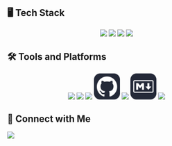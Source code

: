 ## 🖥️ Tech Stack
<p align="center">
  <img src="https://raw.githubusercontent.com/marwin1991/profile-technology-icons/refs/heads/main/icons/python.png" width="60px">
  <img src="https://icon.icepanel.io/Technology/svg/HTML5.svg" width="60px">
  <img src="https://icon.icepanel.io/Technology/svg/CSS3.svg" width="60px">
  <img src="https://raw.githubusercontent.com/marwin1991/profile-technology-icons/refs/heads/main/icons/javascript.png" width="60px">
</p>

## 🛠️ Tools and Platforms
<p align="center">
  <img src="https://raw.githubusercontent.com/marwin1991/profile-technology-icons/refs/heads/main/icons/visual_studio_code.png" width="60px">
  <img src="https://raw.githubusercontent.com/marwin1991/profile-technology-icons/refs/heads/main/icons/jupyter_notebook.png" width="60px">
  <img src="https://raw.githubusercontent.com/marwin1991/profile-technology-icons/refs/heads/main/icons/git.png" width="60px">
  <img src="https://raw.githubusercontent.com/tandpfun/skill-icons/65dea6c4eaca7da319e552c09f4cf5a9a8dab2c8/icons/Github-Dark.svg" width="60px">
  <img src="https://icon.icepanel.io/Technology/svg/Anaconda.svg" width="60px">
  <img src="https://raw.githubusercontent.com/tandpfun/skill-icons/65dea6c4eaca7da319e552c09f4cf5a9a8dab2c8/icons/Markdown-Dark.svg" width="60px">
  <img src="https://icon.icepanel.io/Technology/png-shadow-512/Linux.png" width="60px">
</p>

## 📱 Connect with Me
<p align="cemter">
  <a href="https://www.linkedin.com/in/fmolucban/">
  <img src="https://icon.icepanel.io/Technology/svg/LinkedIn.svg" width="60px">
</p>














